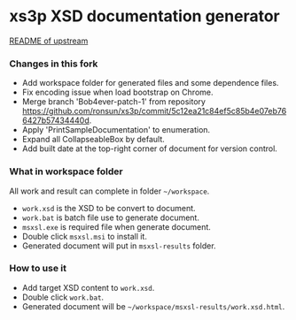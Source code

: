 # xs3p XSD documentation generator
[README of upstream](https://github.com/bitfehler/xs3p/blob/master/README.md)

### Changes in this fork
+ Add workspace folder for generated files and some dependence files.
+ Fix encoding issue when load bootstrap on Chrome.
+ Merge branch 'Bob4ever-patch-1' from repository https://github.com/ronsun/xs3p/commit/5c12ea21c84ef5c85b4e07eb766427b57434440d.
+ Apply 'PrintSampleDocumentation' to enumeration.
+ Expand all CollapseableBox by default.
+ Add built date at the top-right corner of document for version control.

### What in workspace folder
All work and result can complete in folder `~/workspace`.
+ `work.xsd` is the XSD to be convert to document.
+ `work.bat` is batch file use to generate document.
+ `msxsl.exe` is required file when generate document.
+ Double click `msxsl.msi` to install it.
+ Generated document will put in `msxsl-results` folder.

### How to use it
+ Add target XSD content to `work.xsd`.
+ Double click `work.bat`.
+ Generated document will be `~/workspace/msxsl-results/work.xsd.html`.
